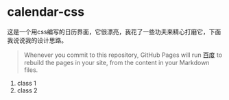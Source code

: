 calendar-css
===

这是一个用css编写的日历界面，它很漂亮，我花了一些功夫来精心打磨它，下面我说说我的设计思路。

>Whenever you commit to this repository, GitHub Pages will run [百度](https://www.baidu.com/) to rebuild the pages in your site, from the content in your Markdown files.

1. class 1
1. class 2




